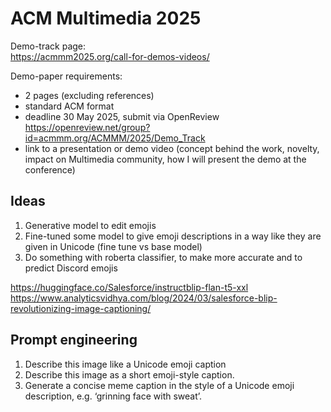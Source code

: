 <!-- markdownlint-disable MD034 -->

# ACM Multimedia 2025

Demo-track page:  
https://acmmm2025.org/call-for-demos-videos/

Demo-paper requirements:

- 2 pages (excluding references)
- standard ACM format
- deadline 30 May 2025, submit via OpenReview https://openreview.net/group?id=acmmm.org/ACMMM/2025/Demo_Track
- link to a presentation or demo video (concept behind the work, novelty, impact on Multimedia community, how I will present the demo at the conference)
  
## Ideas

1. Generative model to edit emojis
2. Fine-tuned some model to give emoji descriptions in a way like they are given in Unicode (fine tune vs base model)
3. Do something with roberta classifier, to make more accurate and to predict Discord emojis

https://huggingface.co/Salesforce/instructblip-flan-t5-xxl
https://www.analyticsvidhya.com/blog/2024/03/salesforce-blip-revolutionizing-image-captioning/

## Prompt engineering

1. Describe this image like a Unicode emoji caption
2. Describe this image as a short emoji-style caption.
3. Generate a concise meme caption in the style of a Unicode emoji description, e.g. ‘grinning face with sweat’.

